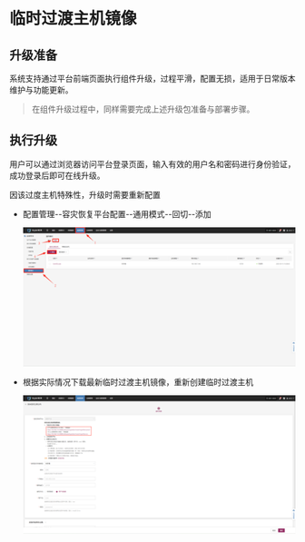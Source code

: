 # 临时过渡主机镜像

## 升级准备

系统支持通过平台前端页面执行组件升级，过程平滑，配置无损，适用于日常版本维护与功能更新。

> 在组件升级过程中，同样需要完成上述升级包准备与部署步骤。

## 执行升级

用户可以通过浏览器访问平台登录页面，输入有效的用户名和密码进行身份验证，成功登录后即可在线升级。

因该过度主机特殊性，升级时需要重新配置

* 配置管理--容灾恢复平台配置--通用模式--回切--添加

  ![](./images/temporarytransitionhostimage-upgradeoperation-1.png)

* 根据实际情况下载最新临时过渡主机镜像，重新创建临时过渡主机

  ![](./images/temporarytransitionhostimage-upgradeoperation-2.png)

